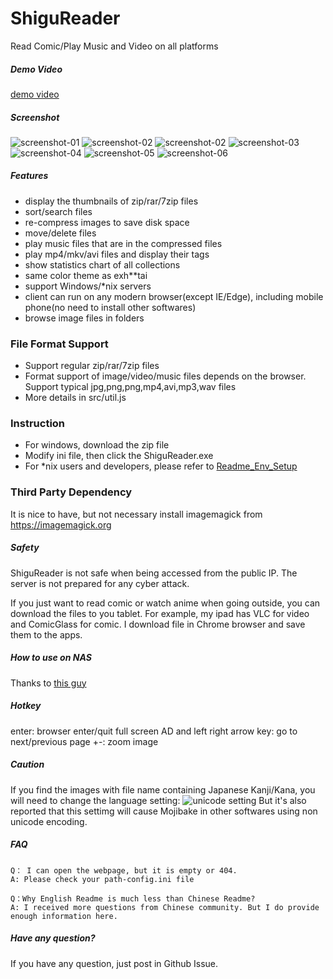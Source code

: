 # ShiguReader

Read Comic/Play Music and Video on all platforms


##### Demo Video
[demo video](https://youtu.be/nV24b6X6eeI)  

##### Screenshot

![screenshot-01](screenshot/01.png)
![screenshot-02](screenshot/02.png)
![screenshot-02](screenshot/02.5.png)
![screenshot-03](screenshot/03.png)
![screenshot-04](screenshot/04.png)
![screenshot-05](screenshot/05.png)
![screenshot-06](screenshot/06.png)

##### Features

* display the thumbnails of zip/rar/7zip files
* sort/search files
* re-compress images to save disk space
* move/delete files
* play music files that are in the compressed files
* play mp4/mkv/avi files and display their tags
* show statistics chart of all collections
* same color theme as exh**tai
* support Windows/*nix servers
* client can run on any modern browser(except IE/Edge), including mobile phone(no need to install other softwares)
* browse image files in folders 

### File Format Support

* Support regular zip/rar/7zip files  
* Format support of image/video/music files depends on the browser. Support typical jpg,png,png,mp4,avi,mp3,wav files  
* More details in src/util.js

### Instruction

* For windows, download the zip file
* Modify ini file, then click the ShiguReader.exe
* For *nix users and developers, please refer to [Readme_Env_Setup](https://github.com/hjyssg/ShiguReader/blob/dev/Readme_Env_Setup.md)

### Third Party Dependency
It is nice to have, but not necessary
install imagemagick  from https://imagemagick.org

##### Safety
ShiguReader is not safe when being accessed from the public IP. The server is not prepared for any cyber attack.

If you just want to read comic or watch anime when going outside, you can download the files to you tablet.
For example, my ipad has VLC for video and ComicGlass for comic. I download file in Chrome browser and save them to the apps.

##### How to use on NAS

Thanks to [this guy](https://github.com/hjyssg/ShiguReader/issues/90)

##### Hotkey

enter: browser enter/quit full screen
AD and left right arrow key: go to next/previous page
+-: zoom image

##### Caution
If you find the images with file name containing Japanese Kanji/Kana, you will need to change the language setting:
![unicode setting](screenshot/unicode-setting.png)
But it's also reported that this settimg will cause Mojibake in other softwares using non unicode encoding.

##### FAQ
    Q： I can open the webpage, but it is empty or 404.
    A: Please check your path-config.ini file

    Q：Why English Readme is much less than Chinese Readme?
    A: I received more questions from Chinese community. But I do provide enough information here.


##### Have any question?

If you have any question, just post in Github Issue.